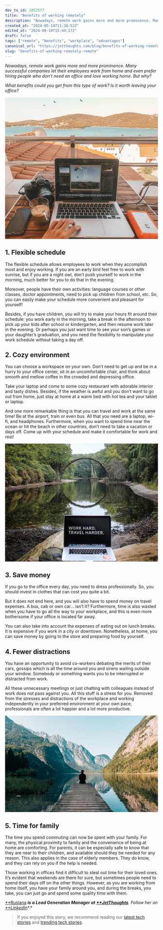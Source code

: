 ```yaml
---
dev_to_id: 1852577
title: "Benefits of working remotely"
description: "Nowadays, remote work gains more and more prominence. Many successful companies let their employees..."
created_at: "2024-05-14T11:38:52Z"
edited_at: "2024-06-10T15:44:17Z"
draft: false
tags: ["remote", "benefits", "workplace", "advantages"]
canonical_url: "https://jetthoughts.com/blog/benefits-of-working-remotely-remote"
slug: "benefits-of-working-remotely-remote"
---
```

*Nowadays, remote work gains more and more prominence. Many successful companies let their employees work from home and even prefer hiring people who don’t need an office and love working home. But why?*

*What benefits could you get from this type of work? Is it worth leaving your office?*

![Photo by [Kornél Máhl](https://unsplash.com/@mahlkornel?utm_source=unsplash&utm_medium=referral&utm_content=creditCopyText) on [Unsplash](https://unsplash.com/search/photos/laptop-hotel?utm_source=unsplash&utm_medium=referral&utm_content=creditCopyText)](https://raw.githubusercontent.com/jetthoughts/jetthoughts.github.io/master/static/assets/img/blog/benefits-of-working-remotely-remote/file_0.jpeg)

## 1. Flexible schedule

The flexible schedule allows employees to work when they accomplish most and enjoy working. If you are an early bird feel free to work with sunrise, but if you are a night owl, don’t push yourself to work in the morning, much better for you to do that in the evening.

Moreover, people have their own activities: language courses or other classes, doctor appointments, need to pick up children from school, etc. So, you can easily make your schedule more convenient and pleasant for yourself!

Besides, if you have children, you will try to make your hours fit around their schedule: you work early in the morning, take a break in the afternoon to pick up your kids after school or kindergarten, and then resume work later in the evening. Or perhaps you just want time to see your son’s games or your daughter’s graduation, and you need the flexibility to manipulate your work schedule without taking a day off.

## 2. Cozy environment

You can choose a workspace on your own. Don’t need to get up and be in a hurry to your office center, sit in an uncomfortable chair, and think about smooth and mellow coffee in the crowded and depressing office.

Take your laptop and come to some cozy restaurant with adorable interior and tasty dishes. Besides, if the weather is awful and you don’t want to go out from home, just stay at home at a warm bed with hot tea and your tablet or laptop.

And one more remarkable thing is that you can travel and work at the same time! Be at the airport, train or even bus. All that you need are a laptop, wi-fi, and headphones. Furthermore, when you want to spend time near the ocean or hit the beach in other countries, don’t need to take a vacation or days off. Come up with your schedule and make it comfortable for work and rest!

![Photo by [Manny Pantoja](https://unsplash.com/@mann_pantoja?utm_source=unsplash&utm_medium=referral&utm_content=creditCopyText) on [Unsplash](https://unsplash.com/search/photos/travel-laptop?utm_source=unsplash&utm_medium=referral&utm_content=creditCopyText)](https://raw.githubusercontent.com/jetthoughts/jetthoughts.github.io/master/static/assets/img/blog/benefits-of-working-remotely-remote/file_1.jpeg)

## 3. Save money

If you go to the office every day, you need to dress professionally. So, you should invest in clothes that can cost you quite a bit.

But it does not end here, and you will also have to spend money on travel expenses. A bus, cab or own car… isn’t it? Furthermore, time is also wasted when you have to go all the way to your workplace, and this is even more bothersome if your office is located far away.

You can also take into account the expenses of eating out on lunch breaks. It is expensive if you work in a city or downtown. Nonetheless, at home, you can save money by going to the store and preparing food by yourself.

## 4. Fewer distractions

You have an opportunity to avoid co-workers debating the merits of their cars, gossips which is all the time around you and sirens wailing outside your window. Somebody or something wants you to be interrupted or distracted from work.

All these unnecessary meetings or just chatting with colleagues instead of work does not pass against you. All this stuff is a stress for you. Removed from the stresses and distractions of the workplace and working independently in your preferred environment at your own pace, professionals are often a lot happier and a lot more productive.

![Photo by [Simon Migaj](https://unsplash.com/@simonmigaj?utm_source=unsplash&utm_medium=referral&utm_content=creditCopyText) on [Unsplash](https://unsplash.com/search/photos/alone?utm_source=unsplash&utm_medium=referral&utm_content=creditCopyText)](https://raw.githubusercontent.com/jetthoughts/jetthoughts.github.io/master/static/assets/img/blog/benefits-of-working-remotely-remote/file_2.jpeg)

## 5. Time for family

The time you spend commuting can now be spent with your family. For many, the physical proximity to family and the convenience of being at home are comforting. For parents, it can be especially safe to know that they are near to their children, and available should they be needed for any reason. This also applies in the case of elderly members. They do know, and they can rely on you if the help is needed.

Those working in offices find it difficult to steal out time for their loved ones. It’s evident that weekends are there for sure, but sometimes people need to spend their days off on the other things. However, as you are working from home itself, you have your family around you, and during the breaks, you take, you can just go and spend some quality time with them.

[**Ruslana](https://jtway.co/@rbr.jt) ***is a Lead Generation Manager at [**JetThoughts](https://www.jetthoughts.com/)**. Follow her on [**LinkedIn](https://www.linkedin.com/in/ruslana-brykaliuk-970016135/)**.*
>  If you enjoyed this story, we recommend reading our [latest tech stories](https://jtway.co/latest) and [trending tech stories](https://jtway.co/trending).
